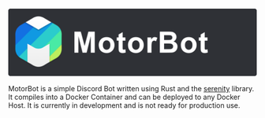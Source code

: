 [![MotorbotHeader](https://github.com/motorlatitude/MotorBot-Legacy/blob/develop/.github/motorbotHeader.png?raw=true)]()

MotorBot is a simple Discord Bot written using Rust and the [serenity](https;//github.com/serenity-rs/serenity) library. It compiles into a Docker Container and can be deployed to any Docker Host. It is currently in development and is not ready for production use.